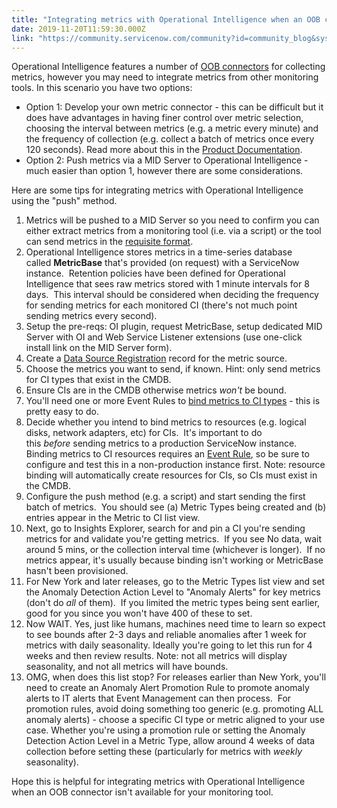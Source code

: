 ```yaml
---
title: "Integrating metrics with Operational Intelligence when an OOB connector isnt available"
date: 2019-11-20T11:59:30.000Z
link: "https://community.servicenow.com/community?id=community_blog&sys_id=bc51a0a4dbd904d014d6fb24399619fc"
---
```

<p class="ng-scope">Operational Intelligence features a number of <a href="https://docs.servicenow.com/bundle/newyork-it-operations-management/page/product/event-management/task/configure-metric-connectors.html" rel="nofollow">OOB connectors</a> for collecting metrics, however you may need to integrate metrics from other monitoring tools. In this scenario you have two options:</p>
<ul class="ng-scope"><li>Option 1: Develop your own metric connector - this can be difficult but it does have advantages in having finer control over metric selection, choosing the interval between metrics (e.g. a metric every minute) and the frequency of collection (e.g. collect a batch of metrics once every 120 seconds). Read more about this in the <a href="https://docs.servicenow.com/bundle/orlando-it-operations-management/page/product/event-management/task/create-custom-pull-metric-collector.html" rel="nofollow">Product Documentation</a>.</li><li>Option 2: Push metrics via a MID Server to Operational Intelligence - much easier than option 1, however there are some considerations.</li></ul>
<p class="ng-scope">Here are some tips for integrating metrics with Operational Intelligence using the &#34;push&#34; method.</p>
<ol class="ng-scope"><li>Metrics will be pushed to a MID Server so you need to confirm you can either extract metrics from a monitoring tool (i.e. via a script) or the tool can send metrics in the <a href="https://docs.servicenow.com/bundle/orlando-application-development/page/integrate/inbound-rest/concept/push-metrics-MID-server.html" rel="nofollow">requisite format</a>.</li><li>Operational Intelligence stores metrics in a time-series database called <strong>MetricBase</strong> that&#39;s provided (on request) with a ServiceNow instance.  Retention policies have been defined for Operational Intelligence that sees raw metrics stored with 1 minute intervals for 8 days.  This interval should be considered when deciding the frequency for sending metrics for each monitored CI (there&#39;s not much point sending metrics every second).</li><li>Setup the pre-reqs: OI plugin, request MetricBase, setup dedicated MID Server with OI and Web Service Listener extensions (use one-click install link on the MID Server form).</li><li>Create a <a href="https://docs.servicenow.com/bundle/newyork-it-operations-management/page/product/event-management/task/confgr-metrictype-registration.html" rel="nofollow">Data Source Registration</a> record for the metric source.</li><li>Choose the metrics you want to send, if known. Hint: only send metrics for CI types that exist in the CMDB.</li><li>Ensure CIs are in the CMDB otherwise metrics <em>won&#39;t</em> be bound. </li><li>You&#39;ll need one or more Event Rules to <a href="https://docs.servicenow.com/bundle/newyork-it-operations-management/page/product/event-management/task/event-rule-bind-metrics-to-host.html" rel="nofollow">bind metrics to CI types</a> - this is pretty easy to do.</li><li>Decide whether you intend to bind metrics to resources (e.g. logical disks, network adapters, etc) for CIs.  It&#39;s important to do this <em>before</em> sending metrics to a production ServiceNow instance.  Binding metrics to CI resources requires an <a href="https://docs.servicenow.com/bundle/newyork-it-operations-management/page/product/event-management/concept/resource-binding.html" rel="nofollow">Event Rule</a>, so be sure to configure and test this in a non-production instance first. Note: resource binding will automatically create resources for CIs, so CIs must exist in the CMDB.</li><li>Configure the push method (e.g. a script) and start sending the first batch of metrics.  You should see (a) Metric Types being created and (b) entries appear in the Metric to CI list view.</li><li>Next, go to Insights Explorer, search for and pin a CI you&#39;re sending metrics for and validate you&#39;re getting metrics.  If you see No data, wait around 5 mins, or the collection interval time (whichever is longer).  If no metrics appear, it&#39;s usually because binding isn&#39;t working or MetricBase hasn&#39;t been provisioned.</li><li>For New York and later releases, go to the Metric Types list view and set the Anomaly Detection Action Level to &#34;Anomaly Alerts&#34; for key metrics (don&#39;t do <em>all</em> of them).  If you limited the metric types being sent earlier, good for you since you won&#39;t have 400 of these to set.</li><li>Now WAIT. Yes, just like humans, machines need time to learn so expect to see bounds after 2-3 days and reliable anomalies after 1 week for metrics with daily seasonality. Ideally you&#39;re going to let this run for 4 weeks and then review results. Note: not all metrics will display seasonality, and not all metrics will have bounds.</li><li>OMG, when does this list stop? For releases earlier than New York, you&#39;ll need to create an Anomaly Alert Promotion Rule to promote anomaly alerts to IT alerts that Event Management can then process.  For promotion rules, avoid doing something too generic (e.g. promoting ALL anomaly alerts) - choose a specific CI type or metric aligned to your use case. Whether you&#39;re using a promotion rule or setting the Anomaly Detection Action Level in a Metric Type, allow around 4 weeks of data collection before setting these (particularly for metrics with <em>weekly</em> seasonality).  </li></ol>
<p class="ng-scope">Hope this is helpful for integrating metrics with Operational Intelligence when an OOB connector isn&#39;t available for your monitoring tool.</p>